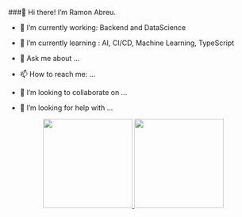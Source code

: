 ###👋 Hi there! I’m  Ramon Abreu.

- 🔭 I’m currently working: Backend and DataScience
- 🌱 I’m currently learning : AI, CI/CD, Machine Learning, TypeScript

- 💬 Ask me about ...
- 📫 How to reach me: ...

- 👯 I’m looking to collaborate on ...
- 🤔 I’m looking for help with ...

<div align="center">
  <a href="https://github.com/ramonabreu-data">
  <img height="180em" src="https://github-readme-stats.vercel.app/api?username=ramonabreu-data&show_icons=true&theme=dracula&include_all_commits=true&count_private=true"/>
  <img height="180em" src="https://github-readme-stats.vercel.app/api/top-langs/?username=ramonabreu-data&layout=compact&langs_count=7&theme=dracula"/>
</div>

  
  ##
 
